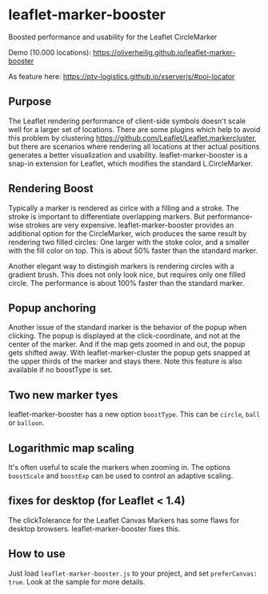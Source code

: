 # leaflet-marker-booster
Boosted performance and usability for the Leaflet CircleMarker

Demo (10.000 locations):
https://oliverheilig.github.io/leaflet-marker-booster

As feature here:
https://ptv-logistics.github.io/xserverjs/#poi-locator

## Purpose
The Leaflet rendering performance of client-side symbols doesn't scale well for a larger set of locations.
There are some plugins which help to avoid this problem by clustering https://github.com/Leaflet/Leaflet.markercluster,
but there are scenarios where rendering all locations at ther actual positions generates a better visualization and usability. 
leaflet-marker-booster is a snap-in extension for Leaflet, which modifies the standard L.CircleMarker.

## Rendering Boost
Typically a marker is rendered as cirlce with a filling and a stroke. The stroke is important to differentiate
overlapping markers. But performance-wise strokes are very expensive. leaflet-marker-booster provides an additional
option for the CircleMarker, wich produces the same result by rendering two filled circles:
One larger with the stoke color, and a smaller with the fill color on top. This is about 50% faster than
the standard marker.

Another elegant way to distingish markers is rendering circles with a gradient brush. This does not only look nice,
but requires only one filled circle. The performance is about 100% faster than the standard marker.

## Popup anchoring
Another issue of the standard marker is the behavior of the popup when clicking. The popup is displayed at the
click-coordinate, and not at the center of the marker. And if the map gets zoomed in and out, the popup gets
shifted away. With leaflet-marker-cluster the popup gets snapped at the upper thirds of the marker and stays there.
Note this feature is also available if no boostType is set.

## Two new marker tyes
leaflet-marker-booster has a new option ```boostType```. This can be ```circle```, ```ball``` or ```balloon```.

## Logarithmic map scaling
It's often useful to scale the markers when zooming in. The options ```boostScale``` and ```boostExp``` can be used to control an adaptive scaling.

## fixes for desktop (for Leaflet < 1.4)
The clickTolerance for the Leaflet Canvas Markers has some flaws for desktop browsers. leaflet-marker-booster fixes this.

## How to use
Just load ```leaflet-marker-booster.js``` to your project, and set ```preferCanvas: true```. Look at the sample for more details.
